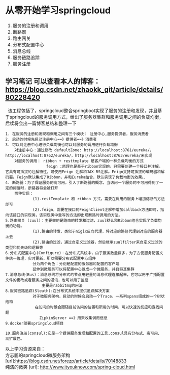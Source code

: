 # 从零开始学习springcloud
  1. 服务的注册和调用
  2. 断路器
  3. 路由网关
  4. 分布式配置中心
  5. 消息总线
  6. 服务链路追踪
  7. 服务注册  
## 学习笔记 可以查看本人的博客：https://blog.csdn.net/zhaokk_git/article/details/80228420
   该工程包括了，springcloud整合springboot实现了服务的注册和发现，并且基于springcloud的服务调用方式，给出了服务器集群和服务调用之间的负载均衡，后续将会出一篇博客总结和整理一下
    
    1. 在服务的注册和发现和调用之间有三个模块： 注册中心,服务提供者，服务消费者
    2. 启动的时候先启动注册中心==》提供者==》消费者
    3. 可以对注册中心进行负载均衡也可以对服务的调用进行负载均衡
        对注册中心：通过修改 defaultZone: http://localhost:8761/eureka/，http://localhost:8762/eureka/，http://localhost:8763/eureka/来实现
        对服务的调用： ribbon + resttmplate 是客户端的一种负载均衡的方式
                      feign :原理也是基于ribbon实现的。只需要创建一个接口并注解。它具有可插拔的注解特性，可使用Feign 注解和JAX-RS注解。Feign支持可插拔的编码器和解码器。Feign默认集成了Ribbon，并和Eureka结合，默认实现了负载均衡的效果。、
    4. 断路器：为了保证服务的高可用，引入了断路器的概念，当访问一个服务的不可用得到了一定的阈值时，断路器将会被打开
        两种实现：
                (1).restTemplate 和 ribbon 方式，需要在调用的服务上增加熔断的方法即可
                (2).feign，需要在接口的FeignClient注解中增加callback方法即可，指向该接口的实现类，该实现类中重写的方法即出现断路时调用的方法。
    5.路由网关 (zuul)：主要做的是路由的转发和过滤，zuul默认和Ribbon结合实现了负载均衡的功能。
                (1).路由的转发，类似于nigix反向代理，将对应的路径代理到对应的服务器上去
                (2).路由的过滤，通过自定义过滤器，然后继承zuulfilter来自定义过滤的类型和优先级和逻辑等
    6.分布式配置中心(Configure)：在分布式系统中，由于服务数量巨多，为了方便服务配置文件统一管理，实时更新，所以需要分布式配置中心组件
                分为两个角色：分别是配置的服务器和配置的客户端
                延伸到微服务可以将配置中心做成一个微服务，并且将其集群
    7.消息总线(Bus)：消息总线将分布式的节点用轻量的消息代理连接起来，它可以用于广播配置文件的更改或者服务之间的通讯，也可以用于监控
                    主要是rabbitmq的用法
    8.服务链路追踪(Sleuth):在分布式系统中提供追踪解决方案
                对于微服务架构，启动的时候会启动一个Trace，一系列spans组成的一个树状结构
                 在访问的时候会跟随目前访问的位置和所用的时间，可以快速的反应和查找问题
                   ZipkinServer ==》用来收集调用信息
    9.docker部署springcloud项目

    10.服务注册(consul):它是一个提供服务发现和配置的工具,consul具有分布式、高可用、高扩展性。



  以上学习资源来自：  
  方志鹏的springcloud微服务架构 [url]:https://blog.csdn.net/forezp/article/details/70148833     
  纯洁的微笑 [url]: http://www.ityouknow.com/spring-cloud.html

  
